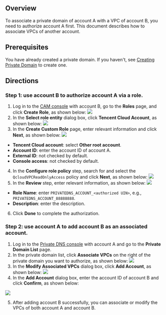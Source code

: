 ## Overview
To associate a private domain of account A with a VPC of account B, you need to authorize account A first. This document describes how to associate VPCs of another account.

## Prerequisites
You have already created a private domain. If you haven't, see [Creating Private Domain](https://intl.cloud.tencent.com/document/product/1097/40558) to create one.

## Directions
### Step 1: use account B to authorize account A via a role.
1. Log in to the [CAM console](https://console.cloud.tencent.com/cam/role) with account B, go to the **Roles** page, and click **Create Role**, as shown below:
![](https://main.qcloudimg.com/raw/5f92e4c1644678db177390e2ea5c9cb9.png)
2. In the **Select role entity** dialog box, click **Tencent Cloud Account**, as shown below:
![](https://main.qcloudimg.com/raw/ae6bcf82f5d325cacb93536c46a793bf.png)
3. In the **Create Custom Role** page, enter relevant information and click **Next**, as shown below:
![](https://main.qcloudimg.com/raw/ae5ef1635cb621be9e99210bcbee0f10.png)
 - **Tencent Cloud account**: select **Other root account**.
 - **Account ID**: enter the account ID of account A.
 - **External ID**: not checked by default.
 - **Console access**: not checked by default.
4. In the **Configure role policy** step, search for and select the `QcloudVPCReadOnlyAccess` policy and click **Next**, as shown below:
![](https://main.qcloudimg.com/raw/3537e3e273ddd959b3ff1e4449686363.png)
5. In the **Review** step, enter relevant information, as shown below:
![](https://main.qcloudimg.com/raw/8cef5af71822760442df867449b12517.png)
 - **Role Name**: enter `PRIVATEDNS_ACCOUNT_<authorized UIN>`, e.g., `PRIVATEDNS_ACCOUNT_88888888`.
 - **Description**: enter the description.
6. Click **Done** to complete the authorization.

### Step 2: use account A to add account B as an associated account.
1. Log in to the [Private DNS console](https://console.cloud.tencent.com/privatedns/domains) with account A and go to the **Private Domain List** page.
2. In the private domain list, click **Associate VPCs** on the right of the private domain you want to authorize, as shown below:
![](https://main.qcloudimg.com/raw/7f87e7e49767e1c7e350c076e6c94dc2.png)
3. In the **Modify Associated VPCs** dialog box, click **Add Account**, as shown below:
![](https://main.qcloudimg.com/raw/ac9d6db1f41e9b7ee93143174f716bb7.png)
4. In the **Add Account** dialog box, enter the account ID of account B and click **Confirm**, as shown below:


![](https://main.qcloudimg.com/raw/da1d5245a519e5d400e06e3bdad0a0ec.png)

5. After adding account B successfully, you can associate or modify the VPCs of both account A and account B.




